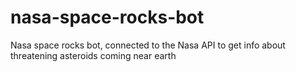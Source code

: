 # nasa-space-rocks-bot
Nasa space rocks bot, connected to the Nasa API to get info about threatening asteroids coming near earth
